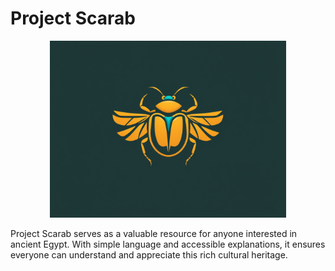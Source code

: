 # Project Scarab

<div style="text-align: center"><img src="media/project-scarab.png" alt="Project Scarab Logo" height="75%" width="75%"></div>

Project Scarab serves as a valuable resource for anyone interested in ancient Egypt. With simple language and accessible explanations, it ensures everyone can understand and appreciate this rich cultural heritage. 
